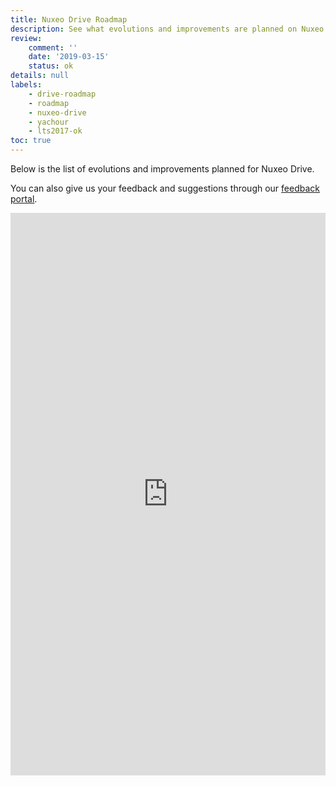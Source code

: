```yaml
---
title: Nuxeo Drive Roadmap
description: See what evolutions and improvements are planned on Nuxeo Drive
review:
    comment: ''
    date: '2019-03-15'
    status: ok
details: null
labels:
    - drive-roadmap
    - roadmap
    - nuxeo-drive
    - yachour
    - lts2017-ok
toc: true
---
```


Below is the list of evolutions and improvements planned for Nuxeo Drive.</br>

You can also give us your feedback and suggestions through our [feedback portal](https://portal.prodpad.com/089ed2a6-c892-11e7-aea6-0288f735e5b9).

<iframe src="https://ext.prodpad.com/ext/roadmap/a0eff4a118a6025207fcb52c550a9f369e848887" height="900" width="100%" frameborder="0"></iframe>
